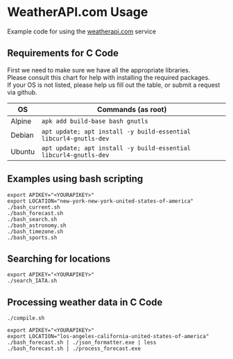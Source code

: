 # WeatherAPI.com Usage
Example code for using the [weatherapi.com](https://www.weatherapi.com/) service

## Requirements for C Code
First we need to make sure we have all the appropriate libraries. \
Please consult this chart for help with installing the required packages. \
If your OS is not listed, please help us fill out the table, or submit a request via github.

| OS     | Commands (as root)                                               |
| ------ | ---------------------------------------------------------------- |
| Alpine | `apk add build-base bash gnutls`                                 |
| Debian | `apt update; apt install -y build-essential libcurl4-gnutls-dev` |
| Ubuntu | `apt update; apt install -y build-essential libcurl4-gnutls-dev` |

## Examples using bash scripting
```
export APIKEY="<YOURAPIKEY>"
export LOCATION="new-york-new-york-united-states-of-america"
./bash_current.sh
./bash_forecast.sh
./bash_search.sh
./bash_astronomy.sh
./bash_timezone.sh
./bash_sports.sh
```

## Searching for locations
```
export APIKEY="<YOURAPIKEY>"
./search_IATA.sh
```

## Processing weather data in C Code
```
./compile.sh

export APIKEY="<YOURAPIKEY>"
export LOCATION="los-angeles-california-united-states-of-america"
./bash_forecast.sh | ./json_formatter.exe | less
./bash_forecast.sh | ./process_forecast.exe
```
